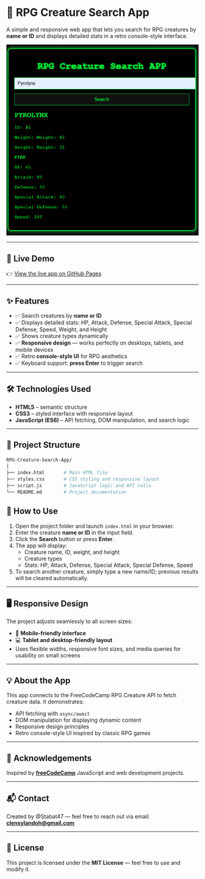 # 🐉 RPG Creature Search App

A simple and responsive web app that lets you search for RPG creatures by **name or ID** and displays detailed stats in a retro console-style interface.

![Preview of RPG Creature Search App](./screenshot.png) 

---

## 🚀 Live Demo
👉 [View the live app on GitHub Pages](https://stabat47.github.io/RPG-creature-search-app/)

---

## ✨ Features
- ✅ Search creatures by **name or ID**  
- ✅ Displays detailed stats: HP, Attack, Defense, Special Attack, Special Defense, Speed, Weight, and Height  
- ✅ Shows creature types dynamically  
- ✅ **Responsive design** — works perfectly on desktops, tablets, and mobile devices  
- ✅ Retro **console-style UI** for RPG aesthetics  
- ✅ Keyboard support: **press Enter** to trigger search  

---

## 🛠️ Technologies Used
- **HTML5** – semantic structure  
- **CSS3** – styled interface with responsive layout  
- **JavaScript (ES6)** – API fetching, DOM manipulation, and search logic  

---

## 📂 Project Structure
```bash
RPG-Creature-Search-App/
│
├── index.html       # Main HTML file
├── styles.css       # CSS styling and responsive layout
├── script.js        # JavaScript logic and API calls
└── README.md        # Project documentation
```
## 📖 How to Use

1. Open the project folder and launch `index.html` in your browser.
2. Enter the creature **name or ID** in the input field.
3. Click the **Search** button or press **Enter**.
4. The app will display:
   - Creature name, ID, weight, and height
   - Creature types
   - Stats: HP, Attack, Defense, Special Attack, Special Defense, Speed
5. To search another creature, simply type a new name/ID; previous results will be cleared automatically.

---

## 🖥️ Responsive Design

The project adjusts seamlessly to all screen sizes:

- 📱 **Mobile-friendly interface**  
- 💻 **Tablet and desktop-friendly layout**  
- Uses flexible widths, responsive font sizes, and media queries for usability on small screens

---

## 💡 About the App

This app connects to the FreeCodeCamp RPG Creature API to fetch creature data. It demonstrates:

- API fetching with `async/await`  
- DOM manipulation for displaying dynamic content  
- Responsive design principles  
- Retro console-style UI inspired by classic RPG games

---

## 🙌 Acknowledgements

Inspired by **[freeCodeCamp](https://www.freecodecamp.org/)** JavaScript and web development projects.

---

## 📬 Contact

Created by @Stabat47 — feel free to reach out via email: **clensylandoh@gmail.com**

---

## 📜 License

This project is licensed under the **MIT License** — feel free to use and modify it.
